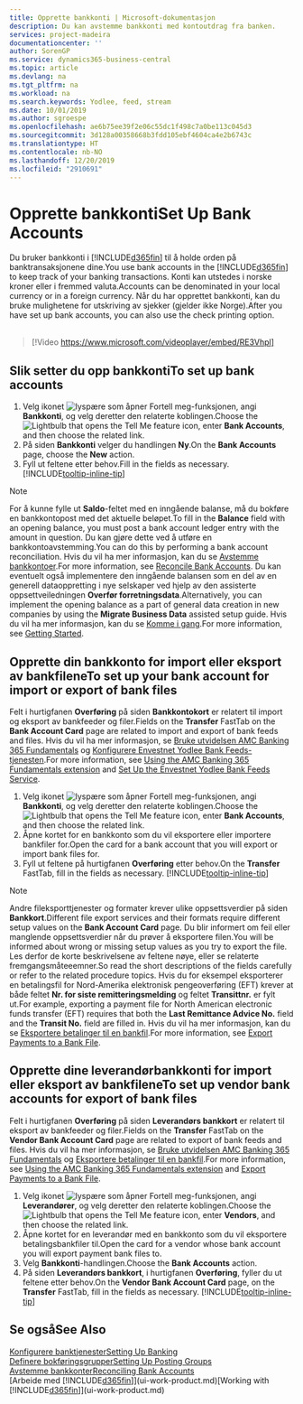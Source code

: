 ```yaml
---
title: Opprette bankkonti | Microsoft-dokumentasjon
description: Du kan avstemme bankkonti med kontoutdrag fra banken.
services: project-madeira
documentationcenter: ''
author: SorenGP
ms.service: dynamics365-business-central
ms.topic: article
ms.devlang: na
ms.tgt_pltfrm: na
ms.workload: na
ms.search.keywords: Yodlee, feed, stream
ms.date: 10/01/2019
ms.author: sgroespe
ms.openlocfilehash: ae6b75ee39f2e06c55dc1f498c7a0be113c045d3
ms.sourcegitcommit: 3d128a00358668b3fdd105ebf4604ca4e2b6743c
ms.translationtype: HT
ms.contentlocale: nb-NO
ms.lasthandoff: 12/20/2019
ms.locfileid: "2910691"
---
```

# <a name="set-up-bank-accounts"></a><span data-ttu-id="a214b-103">Opprette bankkonti</span><span class="sxs-lookup"><span data-stu-id="a214b-103">Set Up Bank Accounts</span></span>
<span data-ttu-id="a214b-104">Du bruker bankkonti i [!INCLUDE[d365fin](includes/d365fin_md.md)] til å holde orden på banktransaksjonene dine.</span><span class="sxs-lookup"><span data-stu-id="a214b-104">You use bank accounts in the [!INCLUDE[d365fin](includes/d365fin_md.md)] to keep track of your banking transactions.</span></span> <span data-ttu-id="a214b-105">Konti kan utstedes i norske kroner eller i fremmed valuta.</span><span class="sxs-lookup"><span data-stu-id="a214b-105">Accounts can be denominated in your local currency or in a foreign currency.</span></span> <span data-ttu-id="a214b-106">Når du har opprettet bankkonti, kan du bruke mulighetene for utskriving av sjekker (gjelder ikke Norge).</span><span class="sxs-lookup"><span data-stu-id="a214b-106">After you have set up bank accounts, you can also use the check printing option.</span></span><br><br>  

> [!Video https://www.microsoft.com/videoplayer/embed/RE3Vhpl]

## <a name="to-set-up-bank-accounts"></a><span data-ttu-id="a214b-107">Slik setter du opp bankkonti</span><span class="sxs-lookup"><span data-stu-id="a214b-107">To set up bank accounts</span></span>
1. <span data-ttu-id="a214b-108">Velg ikonet ![lyspære som åpner Fortell meg-funksjonen](media/ui-search/search_small.png "Fortell hva du vil gjøre"), angi **Bankkonti**, og velg deretter den relaterte koblingen.</span><span class="sxs-lookup"><span data-stu-id="a214b-108">Choose the ![Lightbulb that opens the Tell Me feature](media/ui-search/search_small.png "Tell me what you want to do") icon, enter **Bank Accounts**, and then choose the related link.</span></span>
2. <span data-ttu-id="a214b-109">På siden **Bankkonti** velger du handlingen **Ny**.</span><span class="sxs-lookup"><span data-stu-id="a214b-109">On the **Bank Accounts** page, choose the **New** action.</span></span>
3. <span data-ttu-id="a214b-110">Fyll ut feltene etter behov.</span><span class="sxs-lookup"><span data-stu-id="a214b-110">Fill in the fields as necessary.</span></span> [!INCLUDE[tooltip-inline-tip](includes/tooltip-inline-tip_md.md)]

> [!NOTE]
> <span data-ttu-id="a214b-111">For å kunne fylle ut **Saldo**-feltet med en inngående balanse, må du bokføre en bankkontopost med det aktuelle beløpet.</span><span class="sxs-lookup"><span data-stu-id="a214b-111">To fill in the **Balance** field with an opening balance, you must post a bank account ledger entry with the amount in question.</span></span> <span data-ttu-id="a214b-112">Du kan gjøre dette ved å utføre en bankkontoavstemming.</span><span class="sxs-lookup"><span data-stu-id="a214b-112">You can do this by performing a bank account reconciliation.</span></span> <span data-ttu-id="a214b-113">Hvis du vil ha mer informasjon, kan du se [Avstemme bankkontoer](bank-how-reconcile-bank-accounts-separately.md).</span><span class="sxs-lookup"><span data-stu-id="a214b-113">For more information, see [Reconcile Bank Accounts](bank-how-reconcile-bank-accounts-separately.md).</span></span> <span data-ttu-id="a214b-114">Du kan eventuelt også implementere den inngående balansen som en del av en generell dataoppretting i nye selskaper ved hjelp av den assisterte oppsettveiledningen **Overfør forretningsdata**.</span><span class="sxs-lookup"><span data-stu-id="a214b-114">Alternatively, you can implement the opening balance as a part of general data creation in new companies by using the **Migrate Business Data** assisted setup guide.</span></span> <span data-ttu-id="a214b-115">Hvis du vil ha mer informasjon, kan du se [Komme i gang](product-get-started.md).</span><span class="sxs-lookup"><span data-stu-id="a214b-115">For more information, see [Getting Started](product-get-started.md).</span></span>

## <a name="to-set-up-your-bank-account-for-import-or-export-of-bank-files"></a><span data-ttu-id="a214b-116">Opprette din bankkonto for import eller eksport av bankfilene</span><span class="sxs-lookup"><span data-stu-id="a214b-116">To set up your bank account for import or export of bank files</span></span>
<span data-ttu-id="a214b-117">Felt i hurtigfanen **Overføring** på siden **Bankkontokort** er relatert til import og eksport av bankfeeder og filer.</span><span class="sxs-lookup"><span data-stu-id="a214b-117">Fields on the **Transfer** FastTab on the **Bank Account Card** page are related to import and export of bank feeds and files.</span></span> <span data-ttu-id="a214b-118">Hvis du vil ha mer informasjon, se [Bruke utvidelsen AMC Banking 365 Fundamentals](ui-extensions-amc-banking.md) og [Konfigurere Envestnet Yodlee Bank Feeds-tjenesten](bank-how-setup-bank-statement-service.md).</span><span class="sxs-lookup"><span data-stu-id="a214b-118">For more information, see [Using the AMC Banking 365 Fundamentals extension](ui-extensions-amc-banking.md) and [Set Up the Envestnet Yodlee Bank Feeds Service](bank-how-setup-bank-statement-service.md).</span></span>

1. <span data-ttu-id="a214b-119">Velg ikonet ![lyspære som åpner Fortell meg-funksjonen](media/ui-search/search_small.png "Fortell hva du vil gjøre"), angi **Bankkonti**, og velg deretter den relaterte koblingen.</span><span class="sxs-lookup"><span data-stu-id="a214b-119">Choose the ![Lightbulb that opens the Tell Me feature](media/ui-search/search_small.png "Tell me what you want to do") icon, enter **Bank Accounts**, and then choose the related link.</span></span>
2. <span data-ttu-id="a214b-120">Åpne kortet for en bankkonto som du vil eksportere eller importere bankfiler for.</span><span class="sxs-lookup"><span data-stu-id="a214b-120">Open the card for a bank account that you will export or import bank files for.</span></span>
3. <span data-ttu-id="a214b-121">Fyll ut feltene på hurtigfanen **Overføring** etter behov.</span><span class="sxs-lookup"><span data-stu-id="a214b-121">On the **Transfer** FastTab, fill in the fields as necessary.</span></span> [!INCLUDE[tooltip-inline-tip](includes/tooltip-inline-tip_md.md)]

> [!NOTE]  
>   <span data-ttu-id="a214b-122">Andre fileksporttjenester og formater krever ulike oppsettsverdier på siden **Bankkort**.</span><span class="sxs-lookup"><span data-stu-id="a214b-122">Different file export services and their formats require different setup values on the **Bank Account Card** page.</span></span> <span data-ttu-id="a214b-123">Du blir informert om feil eller manglende oppsettsverdier når du prøver å eksportere filen.</span><span class="sxs-lookup"><span data-stu-id="a214b-123">You will be informed about wrong or missing setup values as you try to export the file.</span></span> <span data-ttu-id="a214b-124">Les derfor de korte beskrivelsene av feltene nøye, eller se relaterte fremgangsmåteeemner.</span><span class="sxs-lookup"><span data-stu-id="a214b-124">So read the short descriptions of the fields carefully or refer to the related procedure topics.</span></span> <span data-ttu-id="a214b-125">Hvis du for eksempel eksporterer en betalingsfil for Nord-Amerika elektronisk pengeoverføring (EFT) krever at både feltet **Nr. for siste remitteringsmelding** og feltet **Transittnr.** er fylt ut.</span><span class="sxs-lookup"><span data-stu-id="a214b-125">For example, exporting a payment file for North American electronic funds transfer (EFT) requires that both the **Last Remittance Advice No.** field and the **Transit No.** field are filled in.</span></span> <span data-ttu-id="a214b-126">Hvis du vil ha mer informasjon, kan du se [Eksportere betalinger til en bankfil](payables-how-export-payments-bank-file.md).</span><span class="sxs-lookup"><span data-stu-id="a214b-126">For more information, see [Export Payments to a Bank File](payables-how-export-payments-bank-file.md).</span></span>

## <a name="to-set-up-vendor-bank-accounts-for-export-of-bank-files"></a><span data-ttu-id="a214b-127">Opprette dine leverandørbankkonti for import eller eksport av bankfilene</span><span class="sxs-lookup"><span data-stu-id="a214b-127">To set up vendor bank accounts for export of bank files</span></span>
<span data-ttu-id="a214b-128">Felt i hurtigfanen **Overføring** på siden **Leverandørs bankkort** er relatert til eksport av bankfeeder og filer.</span><span class="sxs-lookup"><span data-stu-id="a214b-128">Fields on the **Transfer** FastTab on the **Vendor Bank Account Card** page are related to export of bank feeds and files.</span></span> <span data-ttu-id="a214b-129">Hvis du vil ha mer informasjon, se [Bruke utvidelsen AMC Banking 365 Fundamentals](ui-extensions-amc-banking.md) og [Eksportere betalinger til en bankfil](payables-how-export-payments-bank-file.md).</span><span class="sxs-lookup"><span data-stu-id="a214b-129">For more information, see [Using the AMC Banking 365 Fundamentals extension](ui-extensions-amc-banking.md) and [Export Payments to a Bank File](payables-how-export-payments-bank-file.md).</span></span>

1. <span data-ttu-id="a214b-130">Velg ikonet ![lyspære som åpner Fortell meg-funksjonen](media/ui-search/search_small.png "Fortell hva du vil gjøre"), angi **Leverandører**, og velg deretter den relaterte koblingen.</span><span class="sxs-lookup"><span data-stu-id="a214b-130">Choose the ![Lightbulb that opens the Tell Me feature](media/ui-search/search_small.png "Tell me what you want to do") icon, enter **Vendors**, and then choose the related link.</span></span>
2. <span data-ttu-id="a214b-131">Åpne kortet for en leverandør med en bankkonto som du vil eksportere betalingsbankfiler til.</span><span class="sxs-lookup"><span data-stu-id="a214b-131">Open the card for a vendor whose bank account you will export payment bank files to.</span></span>
3. <span data-ttu-id="a214b-132">Velg **Bankkonti**-handlingen.</span><span class="sxs-lookup"><span data-stu-id="a214b-132">Choose the **Bank Accounts** action.</span></span>
3. <span data-ttu-id="a214b-133">På siden **Leverandørs bankkort**, i hurtigfanen **Overføring**, fyller du ut feltene etter behov.</span><span class="sxs-lookup"><span data-stu-id="a214b-133">On the **Vendor Bank Account Card** page, on the **Transfer** FastTab, fill in the fields as necessary.</span></span> [!INCLUDE[tooltip-inline-tip](includes/tooltip-inline-tip_md.md)]

## <a name="see-also"></a><span data-ttu-id="a214b-134">Se også</span><span class="sxs-lookup"><span data-stu-id="a214b-134">See Also</span></span>
[<span data-ttu-id="a214b-135">Konfigurere banktjenester</span><span class="sxs-lookup"><span data-stu-id="a214b-135">Setting Up Banking</span></span>](bank-setup-banking.md)  
[<span data-ttu-id="a214b-136">Definere bokføringsgrupper</span><span class="sxs-lookup"><span data-stu-id="a214b-136">Setting Up Posting Groups</span></span>](finance-posting-groups.md)  
[<span data-ttu-id="a214b-137">Avstemme bankkonter</span><span class="sxs-lookup"><span data-stu-id="a214b-137">Reconciling Bank Accounts</span></span>](bank-manage-bank-accounts.md)  
<span data-ttu-id="a214b-138">[Arbeide med [!INCLUDE[d365fin](includes/d365fin_md.md)]](ui-work-product.md)</span><span class="sxs-lookup"><span data-stu-id="a214b-138">[Working with [!INCLUDE[d365fin](includes/d365fin_md.md)]](ui-work-product.md)</span></span>
